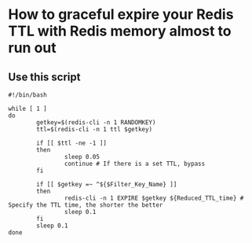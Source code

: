 # How to graceful expire your Redis TTL with Redis memory almost to run out

## Use this script
```
#!/bin/bash

while [ 1 ]
do
        getkey=$(redis-cli -n 1 RANDOMKEY)
        ttl=$(redis-cli -n 1 ttl $getkey)

        if [[ $ttl -ne -1 ]]
        then
                sleep 0.05
                continue # If there is a set TTL, bypass
        fi

        if [[ $getkey =~ ^${$Filter_Key_Name} ]]
        then
                redis-cli -n 1 EXPIRE $getkey ${Reduced_TTL_time} # Specify the TTL time, the shorter the better
                sleep 0.1
        fi
        sleep 0.1
done
```
